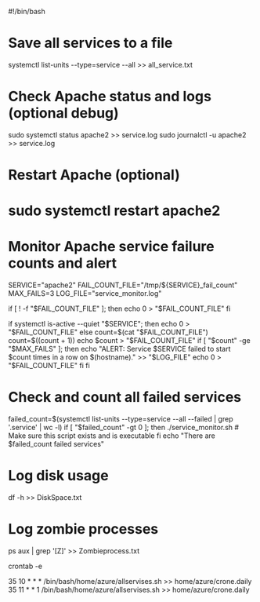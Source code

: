 #!/bin/bash

# Save all services to a file
systemctl list-units --type=service --all >> all_service.txt

# Check Apache status and logs (optional debug)
sudo systemctl status apache2 >> service.log
sudo journalctl -u apache2 >> service.log

# Restart Apache (optional)
# sudo systemctl restart apache2

# Monitor Apache service failure counts and alert
SERVICE="apache2"
FAIL_COUNT_FILE="/tmp/${SERVICE}_fail_count"
MAX_FAILS=3
LOG_FILE="service_monitor.log"

if [ ! -f "$FAIL_COUNT_FILE" ]; then
  echo 0 > "$FAIL_COUNT_FILE"
fi

if systemctl is-active --quiet "$SERVICE"; then
  echo 0 > "$FAIL_COUNT_FILE"
else
  count=$(cat "$FAIL_COUNT_FILE")
  count=$((count + 1))
  echo $count > "$FAIL_COUNT_FILE"
  if [ "$count" -ge "$MAX_FAILS" ]; then
    echo "ALERT: Service $SERVICE failed to start $count times in a row on $(hostname)." >> "$LOG_FILE"
    echo 0 > "$FAIL_COUNT_FILE"
  fi
fi

# Check and count all failed services
failed_count=$(systemctl list-units --type=service --all --failed | grep '.service' | wc -l)
if [ "$failed_count" -gt 0 ]; then
  ./service_monitor.sh  # Make sure this script exists and is executable
fi
echo "There are $failed_count failed services"

# Log disk usage
df -h >> DiskSpace.txt

# Log zombie processes
ps aux | grep '[Z]' >> Zombieprocess.txt






crontab -e

35 10 * * * /bin/bash/home/azure/allservises.sh >> home/azure/crone.daily
35 11 * * 1 /bin/bash/home/azure/allservises.sh >> home/azure/crone.daily
